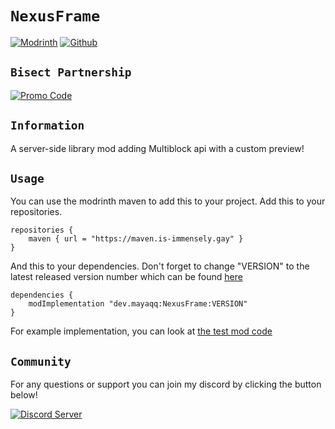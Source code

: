 # `NexusFrame`

[![Modrinth](https://cdn.jsdelivr.net/npm/@intergrav/devins-badges@2/assets/cozy/available/modrinth_64h.png)](https://modrinth.com/mod/nexusframe/versions)
[![Github](https://cdn.jsdelivr.net/npm/@intergrav/devins-badges@2/assets/cozy/available/github_64h.png)](https://github.com/MayaqqDev/nexusframe/)


## `Bisect Partnership`

[![Promo Code](https://www.bisecthosting.com/partners/custom-banners/3af862e4-2c3a-4ae5-9caf-cc9f80d19620.png)](https://bisecthosting.com/mayaqq)
## `Information`

A server-side library mod adding Multiblock api with a custom preview!

## `Usage`

You can use the modrinth maven to add this to your project. Add this to your repositories.

```
repositories {
    maven { url = "https://maven.is-immensely.gay" }
}
```
And this to your dependencies. Don't forget to change "VERSION" to the latest released version number which can be found [here](https://maven.is-immensely.gay/#/releases/dev/mayaqq/NexusFrame)
```
dependencies {
    modImplementation "dev.mayaqq:NexusFrame:VERSION"
}
```
For example implementation, you can look at [the test mod code](https://github.com/MayaqqDev/NexusFrame/blob/testmod/src/main/java/dev/mayaqq/nexustestmod/mixin/AnvilBlockMixin.java)

## `Community`

For any questions or support you can join my discord by clicking the button below!

[![Discord Server](https://cdn.jsdelivr.net/npm/@intergrav/devins-badges@2/assets/cozy/social/discord-singular_64h.png)](https://discord.gg/w7PpGax9Bq)

